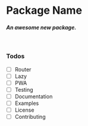 # **Package Name**

#### _An awesome new package._

<br />

### Todos

- [ ] Router
- [ ] Lazy
- [ ] PWA
- [ ] Testing
- [ ] Documentation
- [ ] Examples
- [ ] License
- [ ] Contributing
